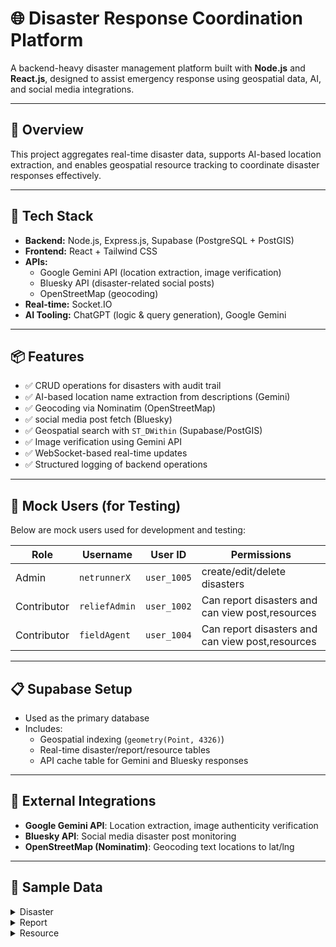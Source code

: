 # 🌐 Disaster Response Coordination Platform

A backend-heavy disaster management platform built with **Node.js** and **React.js**, designed to assist emergency response using geospatial data, AI, and social media integrations.

---

## 📌 Overview

This project aggregates real-time disaster data, supports AI-based location extraction, and enables geospatial resource tracking to coordinate disaster responses effectively.

---

## 🔧 Tech Stack

- **Backend:** Node.js, Express.js, Supabase (PostgreSQL + PostGIS)
- **Frontend:** React + Tailwind CSS
- **APIs:**
  - Google Gemini API (location extraction, image verification)
  - Bluesky API (disaster-related social posts)
  - OpenStreetMap (geocoding)
- **Real-time:** Socket.IO
- **AI Tooling:** ChatGPT (logic & query generation), Google Gemini

---

## 📦 Features

- ✅ CRUD operations for disasters with audit trail
- ✅ AI-based location name extraction from descriptions (Gemini)
- ✅ Geocoding via Nominatim (OpenStreetMap)
- ✅ social media post fetch (Bluesky)
- ✅ Geospatial search with `ST_DWithin` (Supabase/PostGIS)
- ✅ Image verification using Gemini API
- ✅ WebSocket-based real-time updates
- ✅ Structured logging of backend operations

---
## 👤 Mock Users (for Testing)

Below are mock users used for development and testing:

| Role         | Username     | User ID      | Permissions                                      |
|--------------|--------------|--------------|--------------------------------------------------|
| Admin        | `netrunnerX` | `user_1005`  | create/edit/delete disasters        |
| Contributor  | `reliefAdmin`| `user_1002`  | Can report disasters and can view post,resources |
| Contributor  | `fieldAgent` | `user_1004`  | Can report disasters and can view post,resources |

---

## 📋 Supabase Setup

- Used as the primary database
- Includes:
  - Geospatial indexing (`geometry(Point, 4326)`)
  - Real-time disaster/report/resource tables
  - API cache table for Gemini and Bluesky responses

---

## 🔗 External Integrations

- **Google Gemini API**: Location extraction, image authenticity verification
- **Bluesky API**: Social media disaster post monitoring
- **OpenStreetMap (Nominatim)**: Geocoding text locations to lat/lng

---

## 📁 Sample Data

<details>
<summary>Disaster</summary>

```json
{
  "title": "NYC Flood",
  "location_name": "Manhattan, NYC",
  "description": "Heavy flooding in Manhattan",
  "tags": ["flood", "urgent"],
  "owner_id": "netrunnerX"
}
```
</details>

<details>
<summary>Report</summary>

```json
{
  "disaster_id": "123",
  "user_id": "citizen1",
  "content": "Need food in Lower East Side",
  "image_url": "http://example.com/flood.jpg",
  "verification_status": "pending"
}
```
</details>

<details>
<summary>Resource</summary>

```json
{
  "disaster_id": "123",
  "name": "Red Cross Shelter",
  "location_name": "Lower East Side, NYC",
  "type": "shelter"
}
```
</details>

